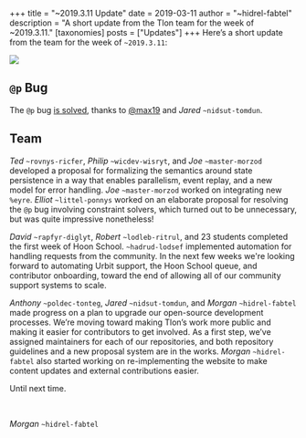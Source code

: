 +++
title = "~2019.3.11 Update"
date = 2019-03-11
author = "~hidrel-fabtel"
description = "A short update from the Tlon team for the week of ~2019.3.11."
[taxonomies]
posts = ["Updates"]
+++
Here’s a short update from the team for the week of `~2019.3.11`:

![](https://media.urbit.org/site/posts/updates/~2019.3.11-update-1.jpg)

## `@p` Bug

The `@p` bug [is solved](https://github.com/urbit/arvo/pull/1110), thanks to [@max19](https://github.com/urbit/arvo/issues/1105#issuecomment-472585937) and *Jared* `~nidsut-tomdun`.

## Team

*Ted* `~rovnys-ricfer`, *Philip* `~wicdev-wisryt`, and *Joe* `~master-morzod` developed a proposal for formalizing the semantics around state persistence in a way that enables parallelism, event replay, and a new model for error handling. *Joe* `~master-morzod` worked on integrating new `%eyre`. *Elliot* `~littel-ponnys` worked on an elaborate proposal for resolving the `@p` bug involving constraint solvers, which turned out to be unnecessary, but was quite impressive nonetheless!

*David* `~rapfyr-diglyt`, *Robert* `~lodleb-ritrul`, and 23 students completed the first week of Hoon School. `~hadrud-lodsef` implemented automation for handling requests from the community. In the next few weeks we're looking forward to automating Urbit support, the Hoon School queue, and contributor onboarding, toward the end of allowing all of our community support systems to scale.

*Anthony* `~poldec-tonteg`, *Jared* `~nidsut-tomdun`, and *Morgan* `~hidrel-fabtel` made progress on a plan to upgrade our open-source development processes. We’re moving toward making Tlon’s work more public and making it easier for contributors to get involved. As a first step, we’ve assigned maintainers for each of our repositories, and both repository guidelines and a new proposal system are in the works. *Morgan* `~hidrel-fabtel` also started working on re-implementing the website to make content updates and external contributions easier.

Until next time.

<br>

*Morgan* `~hidrel-fabtel`
